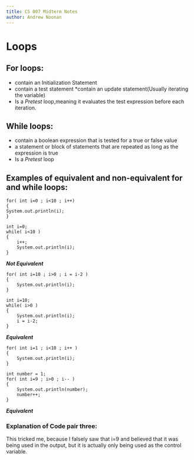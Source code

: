 ```yaml
---
title: CS 007 Midterm Notes
author: Andrew Noonan
---
```

# Loops
## For loops:
* contain an Initialization Statement
* contain a test statement
*contain an update statement(Usually iterating the variable)
 * Is a *Pretest* loop,meaning it evaluates the test expression before each iteration.

## While loops:
* contain a boolean expression that is tested for a true or false value
* a statement or block of statements that are repeated as long as the expression is true
* Is a *Pretest* loop

## Examples of equivalent and non-equivalent for and while loops:
```
for( int i=0 ; i<10 ; i++)
{			
System.out.println(i);
}
```

```
int i=0;
while( i<10 )
{
	i++;
	System.out.println(i);
}
```

***Not Equivalent***
```
for( int i=10 ; i>0 ; i = i-2 )
{
	System.out.println(i);	
}
```

```
int i=10;
while( i>0 )
{
	System.out.println(i);
	i = i-2;
}
```

***Equivalent***

```
for( int i=1 ; i<10 ; i++ )
{
	System.out.println(i);
}

```

```
int number = 1;
for( int i=9 ; i>0 ; i-- )
{
	System.out.println(number);
	number++;
}
```

***Equivalent***
### Explanation of Code pair three:
This tricked me, because I falsely saw that i=9 and  believed that it was being used in the output, but it is actually only being used as the control variable.

